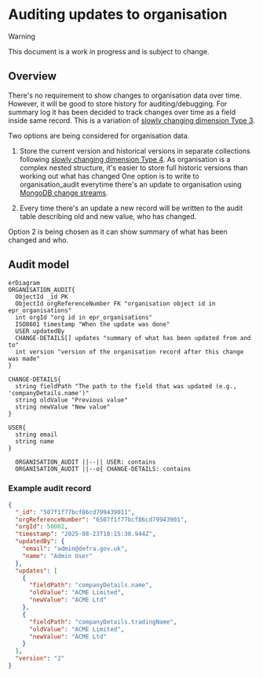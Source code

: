 # Auditing updates to organisation

> [!WARNING]
> This document is a work in progress and is subject to change.


##  Overview

There's no requirement to show changes to organisation data over time. However, it will be good to store history for auditing/debugging.
For summary log it has been decided to track changes over time as a field inside same record. This is a variation of [slowly changing dimension Type 3](https://en.wikipedia.org/wiki/Slowly_changing_dimension).

Two options are being considered for organisation data.

1. Store the current version and historical versions in separate collections following [slowly changing dimension Type 4](https://en.wikipedia.org/wiki/Slowly_changing_dimension).
   As organisation is a complex nested structure, it's easier to store full historic versions than working out what has changed
   One option is to write to organisation_audit everytime there's an update to organisation using [MongoDB change streams](https://www.mongodb.com/docs/manual/changestreams/).

2. Every time there's an update a new record will be written to the audit table describing old and new value, who has changed.

Option 2 is being chosen as it can show summary of what has been changed and who.

## Audit model

```mermaid
erDiagram
ORGANISATION_AUDIT{
  ObjectId _id PK
  ObjectId orgReferenceNumber FK "organisation object id in epr_organisations"
  int orgId "org id in epr_organisations"
  ISO8601 timestamp "When the update was done"
  USER updatedBy
  CHANGE-DETAILS[] updates "summary of what has been updated from and to"
  int version "version of the organisation record after this change was made"
}

CHANGE-DETAILS{
  string fieldPath "The path to the field that was updated (e.g., 'companyDetails.name')"
  string oldValue "Previous value"
  string newValue "New value"
}

USER{
  string email
  string name
}

  ORGANISATION_AUDIT ||--|| USER: contains
  ORGANISATION_AUDIT ||--o{ CHANGE-DETAILS: contains

```

### Example audit record

```json
{
  "_id": "507f1f77bcf86cd799439011",
  "orgReferenceNumber": "6507f1f77bcf86cd79943901",
  "orgId": 50002,
  "timestamp": "2025-08-23T10:15:30.944Z",
  "updatedBy": {
    "email": "admin@defra.gov.uk",
    "name": "Admin User"
  },
  "updates": [
    {
      "fieldPath": "companyDetails.name",
      "oldValue": "ACME Limited",
      "newValue": "ACME Ltd"
    },
    {
      "fieldPath": "companyDetails.tradingName",
      "oldValue": "ACME Limited",
      "newValue": "ACME Ltd"
    }
  ],
  "version": "2"
}
```

